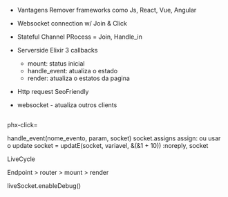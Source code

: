 - Vantagens Remover frameworks  como Js, React, Vue, Angular
- Websocket connection w/ Join & Click
- Stateful Channel PRocess = Join, Handle_in

- Serverside Elixir  3 callbacks
  - mount: status inicial
  - handle_event: atualiza o estado
  - render: atualiza o estatos da pagina

- Http request SeoFriendly
- websocket - atualiza outros clients




##

phx-click=

handle_event(nome_evento, param, socket)
socket.assigns
assign:
ou usar o update
socket = updatE(socket, variavel, &(&1 + 10))
:noreply, socket



LiveCycle

Endpoint > router > mount > render


liveSocket.enableDebug()


